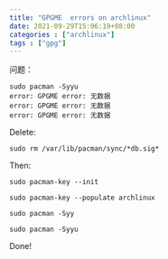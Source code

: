 ```yaml
---
title: "GPGME  errors on archlinux"
date: 2021-09-29T15:06:19+08:00
categories : ["archlinux"]
tags : ["gpg"]
---
```


问题：
```
sudo pacman -Syyu
error: GPGME error: 无数据
error: GPGME error: 无数据
error: GPGME error: 无数据
```
Delete:

```
sudo rm /var/lib/pacman/sync/*db.sig*
```

Then:

```
sudo pacman-key --init

sudo pacman-key --populate archlinux

sudo pacman -Syy

sudo pacman -Syyu
```

Done!
